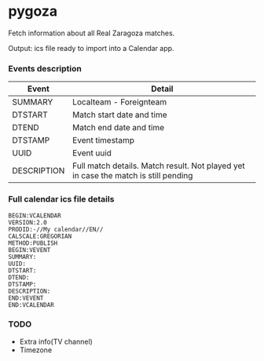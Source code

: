 # pygoza

Fetch information about all Real Zaragoza matches.

Output: ics file ready to import into a Calendar app.

### Events description

| Event | Detail |
| ----- | ------ |
| SUMMARY | Localteam - Foreignteam |
| DTSTART | Match start date and time |
| DTEND | Match end date and time |
| DTSTAMP | Event timestamp |
| UUID | Event uuid |
| DESCRIPTION | Full match details. Match result. Not played yet in case the match is still pending |


### Full calendar ics file details

```
BEGIN:VCALENDAR
VERSION:2.0
PRODID:-//My calendar//EN//
CALSCALE:GREGORIAN
METHOD:PUBLISH
BEGIN:VEVENT
SUMMARY:
UUID:
DTSTART:
DTEND:
DTSTAMP:
DESCRIPTION:
END:VEVENT
END:VCALENDAR
```


### TODO
 * Extra info(TV channel)
 * Timezone